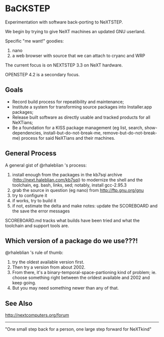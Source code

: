 # BaCKSTEP

Experimentation with software back-porting to NeXTSTEP.

We begin by trying to give NeXT machines an updated GNU userland.

Specific "me want!" goodies:
1. nano
2. a web browser with source that we can attach to cryanc and WRP

The current focus is on NEXTSTEP 3.3 on NeXT hardware.

OPENSTEP 4.2 is a secondary focus.

## Goals

* Record build process for repeatibility and maintenance;
* Institute a system for transforming source packages into Installer.app packages;
* Release built software as directly usable and tracked products for all NeXTians;
* Be a foundation for a KISS package management (eg list, search, show-dependencies, install-but-do-not-break-me, remove-but-do-not-break-me) process for said NeXTians and their machines.

## General Process

A general gist of @rhaleblian 's process:

1. install enough from the packages in the kb7sqi archive (http://next.haleblian.com/kb7sqi) to modernize the shell and the toolchain, eg. bash, links, sed; notably, install gcc-2.95.3
2. grab the source in question (eg nano) from http://ftp.gnu.org/gnu
3. try to configure it
4. if works, try to build it
5. if not, estimate the delta and make notes: update the SCOREBOARD and the save the error messages

SCOREBOARD.md tracks what builds have been tried and what the toolchain and support tools are.

## Which version of a package do we use???!

@rhaleblian 's rule of thumb: 
1. try the oldest available version first. 
2. Then try a version from about 2002.
3. From there, it's a binary-temporal-space-partioning kind of problem; ie. choose something right between the orldest available and 2002 and keep going.
4. But you may need something newer than any of that.

## See Also

http://nextcomputers.org/forum

---
"One small step back for a person, one large step forward for NeXTkind"
